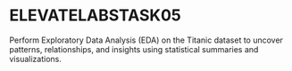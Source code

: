 # ELEVATELABSTASK05
Perform Exploratory Data Analysis (EDA) on the Titanic dataset to uncover patterns, relationships, and insights using statistical summaries and visualizations.
